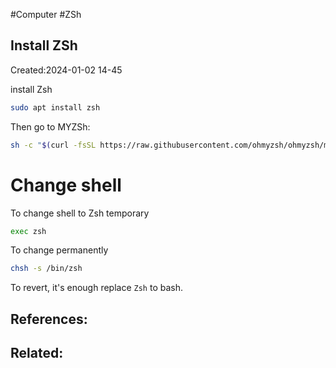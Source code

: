 #Computer #ZSh
## Install ZSh
Created:2024-01-02 14-45

install Zsh

```bash
sudo apt install zsh

```
Then go to MYZSh:
```bash
sh -c "$(curl -fsSL https://raw.githubusercontent.com/ohmyzsh/ohmyzsh/master/tools/install.sh)"

```

# Change shell
To change shell to Zsh temporary 
```bash
exec zsh
```
To change permanently 
```bash
chsh -s /bin/zsh
```

To revert, it's enough replace `Zsh` to bash.
## References:

## Related:



